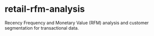 # retail-rfm-analysis
Recency Frequency and Monetary Value (RFM) analysis and customer segmentation for transactional data.
